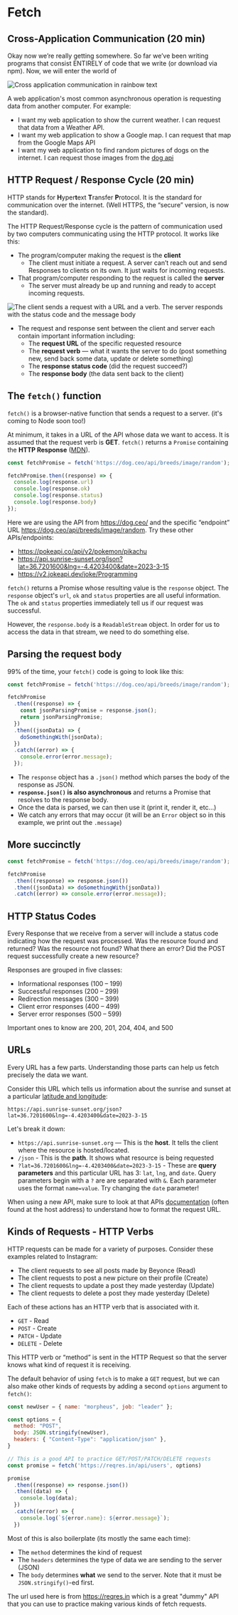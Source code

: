# Fetch

## Cross-Application Communication (20 min)

Okay now we’re really getting somewhere. So far we’ve been writing programs that consist ENTIRELY of code that we write (or download via npm). Now, we will enter the world of 

![Cross application communication in rainbow text](./images/cross-application-communication.png)

A web application's most common asynchronous operation is requesting data from another computer. For example:

- I want my web application to show the current weather. I can request that data from a Weather API.
- I want my web application to show a Google map. I can request that map from the Google Maps API
- I want my web application to find random pictures of dogs on the internet. I can request those images from the [dog api](https://dog.ceo/dog-api/)

## HTTP Request / Response Cycle (20 min)

HTTP stands for **H**yper**t**ext **T**ransfer **P**rotocol. It is the standard for communication over the internet. (Well HTTPS, the “secure” version, is now the standard).

The HTTP Request/Response cycle is the pattern of communication used by two computers communicating using the HTTP protocol. It works like this:

* The program/computer making the request is the **client**
  * The client must initiate a request. A server can’t reach out and send Responses  to clients on its own. It just waits for incoming requests.
* That program/computer responding to the request is called the **server**
  * The server must already be up and running and ready to accept incoming requests.

![The client sends a request with a URL and a verb. The server responds with the status code and the message body](./images/http-request-response-cycle.png)

* The request and response sent between the client and server each contain important information including:
  * The **request URL** of the specific requested resource
  * The **request verb** — what it wants the server to do (post something new, send back some data, update or delete something)
  * The **response status code** (did the request succeed?)
  * The **response body** (the data sent back to the client)

## The `fetch()` function

`fetch()` is a browser-native function that sends a request to a server. (it's coming to Node soon too!)

At minimum, it takes in a URL of the API whose data we want to access. It is assumed that the request verb is **GET**. `fetch()` returns a `Promise` containing the **HTTP Response** ([MDN](https://dog.ceo/api/breeds/image/random)).

```jsx
const fetchPromise = fetch('https://dog.ceo/api/breeds/image/random');

fetchPromise.then((response) => {
  console.log(response.url)	
  console.log(response.ok)
  console.log(response.status)
  console.log(response.body)
});
```

Here we are using the API from https://dog.ceo/ and the specific “endpoint” URL https://dog.ceo/api/breeds/image/random. Try these other APIs/endpoints:
- https://pokeapi.co/api/v2/pokemon/pikachu
- https://api.sunrise-sunset.org/json?lat=36.7201600&lng=-4.4203400&date=2023-3-15
- https://v2.jokeapi.dev/joke/Programming

`fetch()` returns a Promise whose resulting value is the `response` object. The `response` object's `url`, `ok` and `status` properties are all useful information. The `ok` and `status` properties immediately tell us if our request was successful.

However, the `response.body` is a `ReadableStream` object. In order for us to access the data in that stream, we need to do something else.

## Parsing the request body

99% of the time, your `fetch()` code is going to look like this:

```jsx
const fetchPromise = fetch('https://dog.ceo/api/breeds/image/random');

fetchPromise
  .then((response) => {
    const jsonParsingPromise = response.json();
    return jsonParsingPromise;
  })
  .then((jsonData) => {
    doSomethingWith(jsonData);
  })
  .catch((error) => {
    console.error(error.message);
  });
```

- The `response` object has a `.json()` method which parses the body of the response as JSON. 
- **`response.json()` is also asynchronous** and returns a Promise that resolves to the response body.
- Once the data is parsed, we can then use it (print it, render it, etc…)
- We catch any errors that may occur (it will be an `Error` object so in this example, we print out the `.message`)

## More succinctly

```js
const fetchPromise = fetch('https://dog.ceo/api/breeds/image/random');

fetchPromise
  .then((response) => response.json())
  .then((jsonData) => doSomethingWith(jsonData))
  .catch((error) => console.error(error.message));
```

## HTTP Status Codes

Every Response that we receive from a server will include a status code indicating how the request was processed. Was the resource found and returned? Was the resource not found? What there an error? Did the POST request successfully create a new resource? 

Responses are grouped in five classes:

- Informational responses (100 – 199)
- Successful responses (200 – 299)
- Redirection messages (300 – 399)
- Client error responses (400 – 499)
- Server error responses (500 – 599)

Important ones to know are 200, 201, 204, 404, and 500

## URLs

Every URL has a few parts. Understanding those parts can help us fetch precisely the data we want.

Consider this URL which tells us information about the sunrise and sunset at a particular [latitude and longitude](https://en.wikipedia.org/wiki/Geographic_coordinate_system#Latitude_and_longitude):

```
https://api.sunrise-sunset.org/json?lat=36.7201600&lng=-4.4203400&date=2023-3-15
```

Let's break it down:

- `https://api.sunrise-sunset.org` — This is the **host**. It tells the client where the resource is hosted/located.
- `/json` - This is the **path**. It shows what resource is being requested
- `?lat=36.7201600&lng=-4.4203400&date=2023-3-15` - These are **query parameters** and this particular URL has 3: `lat`, `lng`, and `date`. Query parameters begin with a `?` are are separated with `&`. Each parameter uses the format `name=value`. Try changing the `date` parameter!

When using a new API, make sure to look at that APIs [documentation](https://api.sunrise-sunset.org/) (often found at the host address) to understand how to format the request URL.

## Kinds of Requests - HTTP Verbs

HTTP requests can be made for a variety of purposes. Consider these examples related to Instagram:

- The client requests to see all posts made by Beyonce (Read)
- The client requests to post a new picture on their profile (Create)
- The client requests to update a post they made yesterday (Update)
- The client requests to delete a post they made yesterday (Delete)

Each of these actions has an HTTP verb that is associated with it.

- `GET` - Read
- `POST` - Create
- `PATCH` - Update
- `DELETE` - Delete

This HTTP verb or “method” is sent in the HTTP Request so that the server knows what kind of request it is receiving.

The default behavior of using `fetch` is to make a `GET` request, but we can also make other kinds of requests by adding a second `options` argument to `fetch()`:

```jsx
const newUser = { name: "morpheus", job: "leader" };

const options = {
  method: "POST",
  body: JSON.stringify(newUser),
  headers: { "Content-Type": "application/json" },
}

// This is a good API to practice GET/POST/PATCH/DELETE requests
const promise = fetch('https://reqres.in/api/users', options)

promise
  .then((response) => response.json())
  .then((data) => {
    console.log(data);
  })
  .catch((error) => {
    console.log(`${error.name}: ${error.message}`);
  })
```

Most of this is also boilerplate (its mostly the same each time): 
* The `method` determines the kind of request
* The `headers` determines the type of data we are sending to the server (JSON)
* The `body` determines **what** we send to the server. Note that it must be `JSON.stringify()`-ed first.

The url used here is from https://reqres.in which is a great "dummy" API that you can use to practice making various kinds of fetch requests.